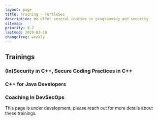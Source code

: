 ```yaml
---
layout: page
title: Training - TurtleSec
description: We offer several courses in programming and security
sitemap:
priority: 0.7
lastmod: 2019-03-10
changefreq: weekly
---
```

## Trainings

### (In)Security in C++, Secure Coding Practices in C++
### C++ for Java Developers 
### Coaching In DevSecOps

This page is under development, please reach out for more details about these trainings.